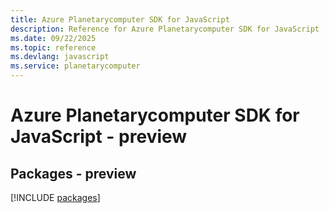 ```yaml
---
title: Azure Planetarycomputer SDK for JavaScript
description: Reference for Azure Planetarycomputer SDK for JavaScript
ms.date: 09/22/2025
ms.topic: reference
ms.devlang: javascript
ms.service: planetarycomputer
---
```

# Azure Planetarycomputer SDK for JavaScript - preview
## Packages - preview
[!INCLUDE [packages](planetarycomputer-index.md)]